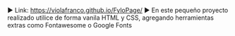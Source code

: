 ▶ Link: https://violafranco.github.io/FyloPage/
▶ En este pequeño proyecto realizado utilice de forma vanila HTML y CSS, agregando herramientas extras como Fontawesome o Google Fonts
